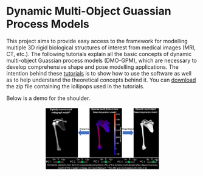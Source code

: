 
# Dynamic Multi-Object Guassian Process Models

This project aims to provide easy access to the framework for modelling multiple 3D rigid biological structures of interest from medical images (MRI, CT, etc.). The following tutorials explain all the basic concepts of dynamic multi-object Guassian process models (DMO-GPM), which are necessary to develop comprehensive shape and pose modelling applications. The intention behind these [tutorials](https://rassaire.github.io/dmo-gpm-tutorial/)  is to show how to use the software as well as to help understand the theoretical concepts behind it. You can [download](https://www.dropbox.com/s/rnct1inun112c3c/LollipopData.zip?dl=0) the zip file containing the lollipops used in the tutorials.

Below is a demo for the shoulder.

<p align="center">
<img src="DMFC-GPM-demo.gif" width="60%" hight="50%">
</p>
